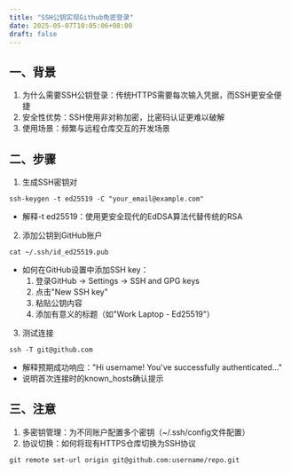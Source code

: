 ```yaml
---
title: "SSH公钥实现Github免密登录"
date: 2025-05-07T10:05:06+08:00
draft: false
---
```

## 一、背景

1. 为什么需要SSH公钥登录：传统HTTPS需要每次输入凭据，而SSH更安全便捷
2. 安全性优势：SSH使用非对称加密，比密码认证更难以破解
3. 使用场景：频繁与远程仓库交互的开发场景

## 二、步骤

1. 生成SSH密钥对

`ssh-keygen -t ed25519 -C "your_email@example.com"`

- 解释-t ed25519：使用更安全现代的EdDSA算法代替传统的RSA

2. 添加公钥到GitHub账户

`cat ~/.ssh/id_ed25519.pub`

- 如何在GitHub设置中添加SSH key：
  1. 登录GitHub → Settings → SSH and GPG keys
  2. 点击"New SSH key"
  3. 粘贴公钥内容
  4. 添加有意义的标题（如"Work Laptop - Ed25519"）
3. 测试连接


`ssh -T git@github.com`

- 解释预期成功响应："Hi username! You've successfully authenticated..."
- 说明首次连接时的known_hosts确认提示

## 三、注意
1. 多密钥管理：为不同账户配置多个密钥（~/.ssh/config文件配置）
2. 协议切换：如何将现有HTTPS仓库切换为SSH协议

`git remote set-url origin git@github.com:username/repo.git`